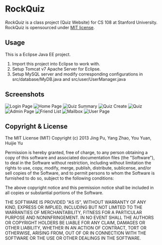 RockQuiz
========

_RockQuiz_ is a class project (Quiz Website) for CS 108 at Stanford University.
RockQuiz is opensourced under [MIT license](http://opensource.org/licenses/mit-license.php).

Usage
-----
This is a Eclipse Java EE project. 
1. Import this project into Eclipse to work with.
2. Setup Tomcat v7 Apache Server for Eclipse.
3. Setup MySQL server and modify corresponding configurations in src/database/MyDB.java
and src/user/UserManager.java

Screenshots
-----------
![Login Page](screenshots/login.png)
![Home Page](screenshots/home.png)
![Quiz Summary](screenshots/quiz_summary.png)
![Quiz Create](screenshots/quiz_create.png)
![Quiz](screenshots/quiz.png)
![Admin Page](screenshots/admin.png)
![Friend List](screenshots/friends.png)
![Mailbox](screenshots/mailbox.png)
![User Page](screenshots/page.png)

Copyright & License
-------------------
The MIT License (MIT)
Copyright (c) 2013 Jing Pu, Yang Zhao, You Yuan, Huijie Yu 

Permission is hereby granted, free of charge, to any person obtaining a copy
of this software and associated documentation files (the "Software"), to 
deal in the Software without restriction, including without limitation the
rights to use, copy, modify, merge, publish, distribute, sublicense, and/or 
sell copies of the Software, and to permit persons to whom the Software is 
furnished to do so, subject to the following conditions:

The above copyright notice and this permission notice shall be included in 
all copies or substantial portions of the Software.

THE SOFTWARE IS PROVIDED "AS IS", WITHOUT WARRANTY OF ANY KIND, EXPRESS OR 
IMPLIED, INCLUDING BUT NOT LIMITED TO THE WARRANTIES OF MERCHANTABILITY, 
FITNESS FOR A PARTICULAR PURPOSE AND NONINFRINGEMENT. IN NO EVENT SHALL THE 
AUTHORS OR COPYRIGHT HOLDERS BE LIABLE FOR ANY CLAIM, DAMAGES OR OTHER 
LIABILITY, WHETHER IN AN ACTION OF CONTRACT, TORT OR OTHERWISE, ARISING FROM, 
OUT OF OR IN CONNECTION WITH THE SOFTWARE OR THE USE OR OTHER DEALINGS IN 
THE SOFTWARE.
